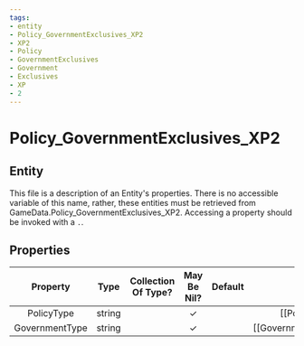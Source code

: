 ```yaml
---
tags:
- entity
- Policy_GovernmentExclusives_XP2
- XP2
- Policy
- GovernmentExclusives
- Government
- Exclusives
- XP
- 2
---
```

# Policy_GovernmentExclusives_XP2
## Entity
This file is a description of an Entity's properties. There is no accessible variable of this name, rather, these entities must be retrieved from GameData.Policy_GovernmentExclusives_XP2. Accessing a property should be invoked with a `.`.
## Properties
|	Property	|	Type	|	Collection Of Type?	|	May Be Nil?	|	Default	|	References	|	Key	|	Notes	|
|	:-:	|	:-:	|	:-:	|	:-:	|	:-:	|	:-:	|	:-:	|	-:	|
|	PolicyType	|	string	|		|	✓	|		|	[[Policy]].PolicyType	|		|	|
|	GovernmentType	|	string	|		|	✓	|		|	[[Government]].GovernmentType	|		|	|
